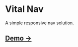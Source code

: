 # Vital Nav

A simple responsive nav solution.

## [Demo &rarr;](http://vitaldevteam.github.io/vital-nav/)
